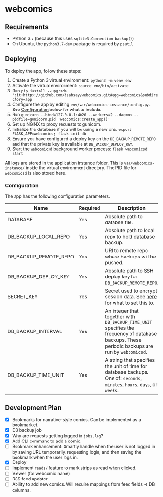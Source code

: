 # webcomics

## Requirements
* Python 3.7 (because this uses `sqlite3.Connection.backup()`)
* On Ubuntu, the `python3.7-dev` package is required by `psutil`

## Deploying
To deploy the app, follow these steps:
1. Create a Python 3 virtual environment: `python3 -m venv env`
2. Activate the virtual environment: `source env/bin/activate`
2. Run `pip install --upgrade 'git+https://github.com/dsabsay/webcomics.git#egg=webcomics&subdirectory=app'`
3. Configure the app by editing `env/var/webcomics-instance/config.py`. See [Configuration](#configuration) below for what to include.
4. Run `gunicorn --bind=127.0.0.1:4020 --workers=2 --daemon --pidfile=gunicorn.pid 'webcomics:create_app()'`
5. Set up NGINX to proxy requests to gunicorn.
6. Initialize the database if you will be using a new one: `export FLASK_APP=webcomics; flask init-db`
6. Ensure you have configured a deploy key on the `DB_BACKUP_REMOTE_REPO` and that the private key is available at `DB_BACKUP_DEPLOY_KEY`.
7. Start the `webcomicsd` background worker process: `flask webcomicsd start`

All logs are stored in the application instance folder. This is `var/webcomics-instance/` inside the virtual environment directory. The PID file for `webcomicsd` is also stored here.

### Configuration
The app has the following configuration parameters.

| Name                  | Required | Description                                                                                                                                           | Example                                     |
|-----------------------|----------|------------------------------------------------------------------------------------------------------------------------------------------------------------------------------------------------------------------------------|---------------------------------------------|
| DATABASE              | Yes      | Absolute path to databse file.                                                                                                                        | "/home/myuser/webcomics/db.sqlite"          |
| DB_BACKUP_LOCAL_REPO  | Yes      | Absolute path to local repo to hold database backup.                                                                                                  | "/home/myuser/webcomics/db"                 |
| DB_BACKUP_REMOTE_REPO | Yes      | URI to remote repo where backups will be pushed.                                                                                                      | "git@github.com:dsabsay/test-db-backup.git" |
| DB_BACKUP_DEPLOY_KEY  | Yes      | Absolute path to SSH deploy key for `DB_BACKUP_REMOTE_REPO`.                                                                                          | "/home/myuser/.ssh/test_deploy_key_rsa"     |
| SECRET_KEY            | Yes      | Secret used to encrypt session data. See [here](https://flask.palletsprojects.com/en/1.1.x/quickstart/#sessions) for what to set this to.           | "209rj*$&h41o2i4sakfjas1238asdfj"           |
| DB_BACKUP_INTERVAL    | Yes      | An integer that together with `DB_BACKUP_TIME_UNIT` specifies the frequency of database backups. These periodic backups are run by `webcomicsd`. | 10                                          |
| DB_BACKUP_TIME_UNIT   | Yes      | A string that specifies the unit of time for database backups. One of: `seconds`, `minutes`, `hours`, `days`, or `weeks`.                  | "days"                                      |


## Development Plan
- [x] Bookmarks for narrative-style comics. Can be implemented as a bookmarklet.
- [x] DB backup job
- [x] Why are requests getting logged in `jobs.log`?
- [x] Add CLI command to add a comic.
- [ ] Bookmark enhancement: Smartly handle when the user is not logged in by saving URL temporarily, requesting login, and then saving the bookmark when the user logs in.
- [x] Deploy
- [ ] Implement `reads/` feature to mark strips as read when clicked.
- [ ] Viewer (for webcomic name)
- [ ] RSS feed updater
- [ ] Ability to add new comics. Will require mappings from feed fields -> DB columns.
